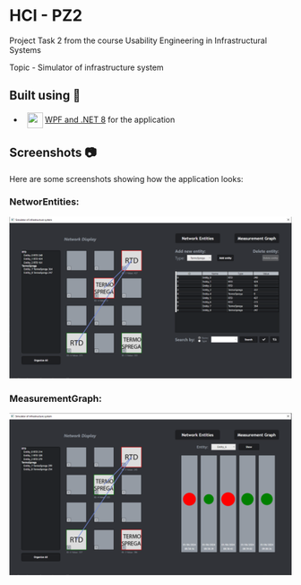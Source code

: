 # HCI - PZ2

Project Task 2 from the course Usability Engineering in Infrastructural Systems

Topic - Simulator of infrastructure system

## Built using 🔧

- &nbsp; <img src="https://encrypted-tbn0.gstatic.com/images?q=tbn:ANd9GcRxo1QGx_G_1-2qBwh3RMPocLoKxD782w333Q&usqp=CAU" align="center" width="28" height="28"/> <a href="https://dotnet.microsoft.com/en-us/">WPF and .NET 8</a> for the application

## Screenshots 📷

Here are some screenshots showing how the application looks:

### NetworEntities:

![NetworEntities!](/Screenshots/NetworEntities.png)

### MeasurementGraph:

![MeasurementGraph!](/Screenshots/MeasurementGraph.png)
